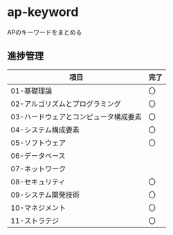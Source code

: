 # ap-keyword
APのキーワードをまとめる

## 進捗管理
| 項目                   | 完了  |
|----------------------|-----|
| 01-基礎理論              | 〇   |
| 02-アルゴリズムとプログラミング    | 〇   |
| 03-ハードウェアとコンピュータ構成要素 | 〇   |
| 04-システム構成要素          | 〇   |
| 05-ソフトウェア            | 〇   |
| 06-データベース            |     |
| 07-ネットワーク            |     |
| 08-セキュリティ            | 〇   |
| 09-システム開発技術          | 〇   |
| 10-マネジメント            | 〇   |
| 11-ストラテジ             | 〇   |
